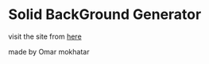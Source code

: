 # Solid BackGround Generator

visit the site from [here](https://solid-bg-generator.vercel.app/)

made by Omar mokhatar